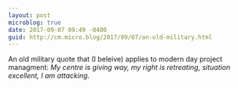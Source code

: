 ```yaml
---
layout: post
microblog: true
date: 2017-09-07 09:49 -0400
guid: http://cm.micro.blog/2017/09/07/an-old-military.html
---
```

An old military quote that (I beleive) applies to modern day project managment: _My centre is giving way, my right is retreating, situation excellent, I am attacking_.

